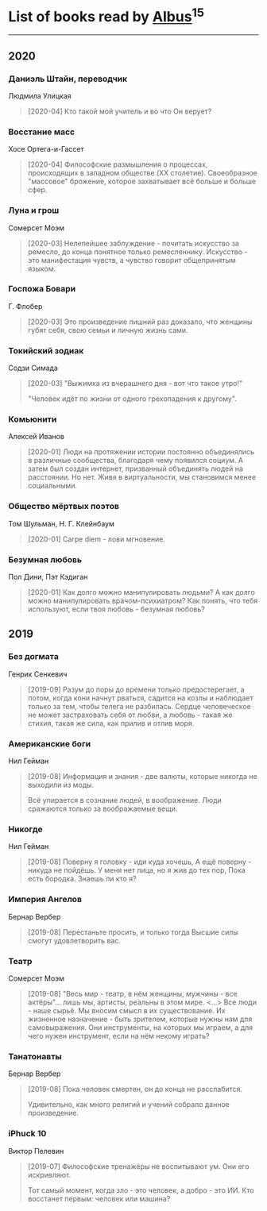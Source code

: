 # List of books read by [Albus](https://my.mail.ru/mail/lizi_a/)<sup>15</sup>
---

## 2020

### Даниэль Штайн, переводчик
Людмила Улицкая
> [2020-04] Кто такой мой учитель и во что Он верует?


### Восстание масс
Хосе Ортега-и-Гассет
> [2020-04] Философские размышления о процессах, происходящих в западном обществе (XX столетие). Своеобразное "массовое" брожение, которое захватывает всё больше и больше сфер.


### Луна и грош
Сомерсет Моэм
> [2020-03] Нелепейшее заблуждение - почитать искусство за ремесло, до конца понятное только ремесленнику. Искусство - это манифестация чувств, а чувство говорит общепринятым языком.


### Госпожа Бовари
Г. Флобер
> [2020-03] Это произведение лишний раз доказало, что женщины губят себя, свою семьи и личную жизнь сами.


### Токийский зодиак
Содзи Симада
> [2020-03] "Выжимка из вчерашнего дня - вот что такое утро!"
> 
> "Человек идёт по жизни от одного грехопадения к другому".


### Комьюнити
Алексей Иванов
> [2020-01] Люди на протяжении истории постоянно объединялись в различные сообщества, благодаря чему появился социум. А затем был создан интернет, призванный объединять людей на расстоянии. Но нет. Живя в виртуальности, мы становимся менее социальными.


### Общество мёртвых поэтов
Том Шульман, Н. Г. Клейнбаум
> [2020-01] Carpe diem - лови мгновение.


### Безумная любовь
Пол Дини, Пэт Кэдиган
> [2020-01] Как долго можно манипулировать людьми? А как долго можно манипулировать врачом-психиатром? Как понять, что тебя используют, если твоя любовь - безумная любовь?



## 2019

### Без догмата
Генрик Сенкевич
> [2019-09] Разум до поры до времени только предостерегает, а потом, когда кони начнут рваться, садится на козлы и наблюдает только за тем, чтобы телега не разбилась. Сердце человеческое не может застраховать себя от любви, а любовь - такая же стихия, такая же сила, как прилив и отлив моря.


### Американские боги
Нил Гейман
> [2019-08] Информация и знания - две валюты, которые никогда не выходили из моды.
> 
> Всё упирается в сознание людей, в воображение. Люди сражаются только за воображаемые вещи.


### Никогде
Нил Гейман
> [2019-08] Поверну я головку - иди куда хочешь, 
> А ещё поверну - никуда не пойдёшь.
> У меня нет лица, но я жив до тех пор,
> Пока есть бородка. Знаешь ли кто я?


### Империя Ангелов
Бернар Вербер
> [2019-08] Перестаньте просить, и только тогда Высшие силы смогут удовлетворить вас.


### Театр
Сомерсет Моэм
> [2019-08] "Весь мир - театр, в нём женщины, мужчины - все актёры"... лишь мы, артисты, реальны в этом мире. <...> Все люди - наше сырьё. Мы вносим смысл в их существование.   Их жизненное назначение - быть зрителем, которые нужны нам для самовыражения. Они инструменты, на которых мы играем, а для чего нужен инструмент, если на нём некому играть?


### Танатонавты
Бернар Вербер
> [2019-08] Пока человек смертен, он до конца не расслабится.
> 
> Удивительно, как много религий и учений собрало данное произведение.


### iPhuck 10
Виктор Пелевин
> [2019-07] Философские тренажёры не воспитывают ум. Они его искривляют.
> 
> Тот самый момент, когда зло - это человек, а добро - это ИИ. Кто восстанет первым: человек или машина?



